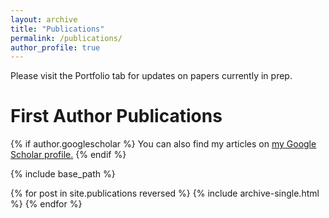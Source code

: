 ```yaml
---
layout: archive
title: "Publications"
permalink: /publications/
author_profile: true
---
```


Please visit the Portfolio tab for updates on papers currently in prep.

First Author Publications
======

{% if author.googlescholar %}
  You can also find my articles on <u><a href="{{author.googlescholar}}">my Google Scholar profile</a>.</u>
{% endif %}

{% include base_path %}

{% for post in site.publications reversed %}
  {% include archive-single.html %}
{% endfor %}
